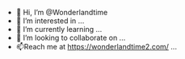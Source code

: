 - 👋 Hi, I’m @Wonderlandtime
- 👀 I’m interested in ...
- 🌱 I’m currently learning ...
- 💞️ I’m looking to collaborate on ...
- 📫Reach me at https://wonderlandtime2.com/ ...

<!---
Wonderlandtime/Wonderlandtime is a ✨ special ✨ repository because its `README.md` (this file) appears on your GitHub profile.
You can click the Preview link to take a look at your changes.
--->
